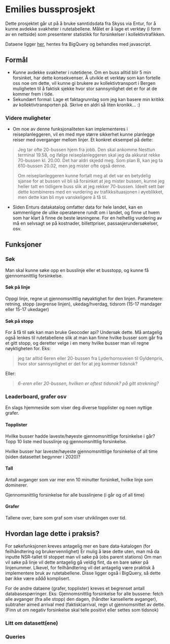# Emilies bussprosjekt
Dette prosjektet går ut på å bruke sanntidsdata fra Skyss via Entur, for å kunne avdekke svakheter i rutetabellene.
Målet er å lage et verktøy (i form av en nettside) som presenterer statistikk for forsinkelser i kollektivtrafikken.

Dataene ligger [her](https://data.entur.no/domain/public-transport-data/product/realtime_siri_et/urn:li:container:1d391ef93913233c516cbadfb190dc65), hentes fra BigQuery og behandles med javascript. 

## Formål

- Kunne avdekke svakheter i rutetidene. Om en buss alltid blir 5 min forsinket, har dette konsekvenser.
Å utvikle et verktøy som kan fortelle oss noe om dette, vil kunne gi brukere av kollektivtransport i Bergen muligheten til å faktisk sjekke hvor stor sannsynlighet det er for at de kommer frem i tide. 
 - Sekundært formal: Lage et faktagrunnlag som jeg kan basere min kritikk av kollektivtransporten på. Skrive en aldri så liten kronikk... :)



### Videre muligheter

- Om noe av denne funksjonaliteten kan implementeres i reiseplanleggeren, vil en med mye større sikkerhet kunne planlegge reiser med overganger mellom linjer. 
Et konkret eksempel på dette:
> Jeg tar ofte 20-bussen hjem fra jobb. Den skal ankomme Nesttun terminal 19.58, og ifølge reiseplanleggeren skal jeg da akkurat rekke 70-bussen kl. 20.00. Det har aldri skjedd meg. Som plan B, kan jeg ta 610-bussen 20.02, men jeg mister ofte også denne. 
>  
>Om reiseplanleggeren kunne fortalt meg at det var en betydelig sjanse for at bussen vil bli så forsinket at jeg mister bussen, kunne jeg heller tatt en tidligere buss slik at jeg rekker 70-bussen. Ideelt sett bør dette kombineres med en vurdering av trafikksituasjonen i øyeblikket, men dette kan bli mye vanskeligere å få til.
 - Siden Enturs datakatalog omfatter data for hele landet, kan en sammenligne de ulike operatørene rundt om i landet, og finne ut hvem som har klart å finne de beste løsningene. For en helhetlig vurdering av må en selvsagt se på kostnader, billettpriser, passasjerundersøkelser, osv. 

## Funksjoner
### Søk

Man skal kunne søke opp en busslinje eller et busstopp, og kunne få gjennomsnittlig forsinkelse.

#### Søk på linje

Oppgi linje, regne ut gjennomsnittlig nøyaktighet for den linjen. 
Parametere: retning, stopp (avgrense linjen), ukedag/hverdag, tidsrom (15-17 mandager eller 15-17 ukedager)


#### Søk på stopp

For å få til søk kan man bruke Geocoder api? Undersøk dette. Må antagelig også lenkes til rutetabellene slik at man kan finne hvilke busser som går fra et gitt stopp, og deretter velge i en meny hvilke busser man vil regne nøyktigheten for. Eks: 

>jeg tar alltid 6eren eller 20-bussen fra Lyderhornsveien til Gyldenpris, hvor stor sannsynlighet er det for at jeg kommer tidsnok? 

Eller: 

>*6-eren eller 20-bussen, hvilken er oftest tidsnok? på gitt strekning?*

### Leaderboard, grafer osv
En slags hjemmeside som viser deg diverse topplister og noen nyttige grafer. 

#### Topplister
Hvilke busser hadde laveste/høyeste gjennomsnittlige forsinkelse i går? Topp 10 liste med busslinje og gjennomsnittlig forsinkelse.

Hvilke busser har laveste/høyeste gjennomsnittlige forsinkelse of all time (siden datasettet begynner i 2020)?

#### Tall

Antall avganger som var mer enn 10 minutter forsinket, hvilke linje som dominerer.

Gjennomsnittlig forsinkelse for alle busslinjene (i går og of all time)


#### Grafer

Tallene over, bare som graf som viser utviklingen over tid.


## Hvordan lage dette i praksis?
For søkefunksjonen kreves antagelig mer en bare data-katalogen (for feilhåndtering og brukervennlighet) 
Er mulig å løse dette uten, man må da inputte NSR-tallet til stoppet man vil søke på (obs parent stations)
Om man vil søke på linje vil dette antagelig gå veldig fint, da en bare søker på linjenummer. LIkevel, for feilhåndtering vil det antagelig være praktisk å implementere bruk av rutetabellene. Disse ligger også i BigQuery, så dette bør ikke være *sååå* komplisert.

For de andre dataene (grafer, topplister) kreves et begrenset antall databasespørringer.
Eks: Gjennomsnittlig forsinkelse for alle bussene: fetch alle avganger (fra alle stopp) den dagen, (håndter kansellerte avganger), subtraher aimed arrival med (faktisk)arrival, regn ut gjennomsnittet av dette. (Finn ut om negativ forsinkelse skal telle positivt eller settes som tidsnok)

### Litt om datasett(ene)



### Queries

